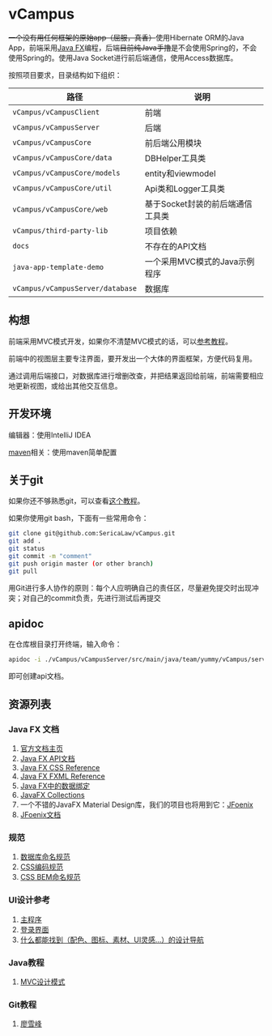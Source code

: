 # vCampus

~~一个没有用任何框架的原始app（屈服，真香）~~使用Hibernate ORM的Java App，前端采用[Java FX](https://docs.oracle.com/javase/8/javase-clienttechnologies.htm)编程，后端~~目前纯Java手撸~~是不会使用Spring的，不会使用Spring的。使用Java Socket进行前后端通信，使用Access数据库。

按照项目要求，目录结构如下组织：

| 路径                     | 说明                                     |
| ------------------------ | ---------------------------------------- |
| `vCampus/vCampusClient`    | 前端                                     |
| `vCampus/vCampusServer `   | 后端                                     |
| `vCampus/vCampusCore` | 前后端公用模块                           |
|`vCampus/vCampusCore/data`|DBHelper工具类|
|`vCampus/vCampusCore/models`|entity和viewmodel|
|`vCampus/vCampusCore/util`|Api类和Logger工具类|
|`vCampus/vCampusCore/web`|基于Socket封装的前后端通信工具类|
| `vCampus/third-party-lib` | 项目依赖 |
| `docs`               | 不存在的API文档                          |
| `java-app-template-demo` | 一个采用MVC模式的Java示例程序 |
| `vCampus/vCampusServer/database` | 数据库 |

## 构想

前端采用MVC模式开发，如果你不清楚MVC模式的话，可以[参考教程](http://www.runoob.com/design-pattern/mvc-pattern.html)。

前端中的视图层主要专注界面，要开发出一个大体的界面框架，方便代码复用。

通过调用后端接口，对数据库进行增删改查，并把结果返回给前端，前端需要相应地更新视图，或给出其他交互信息。

## 开发环境

编辑器：使用IntelliJ IDEA

[maven](https://www.yiibai.com/maven/)相关：使用maven简单配置

## 关于git

如果你还不够熟悉git，可以查看[这个教程](https://www.liaoxuefeng.com/wiki/0013739516305929606dd18361248578c67b8067c8c017b000)。

如果你使用git bash，下面有一些常用命令：

```bash
git clone git@github.com:SericaLaw/vCampus.git
git add . 
git status
git commit -m "comment"
git push origin master (or other branch)
git pull
```

用Git进行多人协作的原则：每个人应明确自己的责任区，尽量避免提交时出现冲突；对自己的commit负责，先进行测试后再提交

## apidoc

在仓库根目录打开终端，输入命令：

```bash
apidoc -i ./vCampus/vCampusServer/src/main/java/team/yummy/vCampus/server/api -o ./docs -t ./docs/src/template/
```

即可创建api文档。

## 资源列表

### Java FX 文档

1. [官方文档主页](https://docs.oracle.com/javase/8/javase-clienttechnologies.htm)
2. [Java FX API文档](https://docs.oracle.com/javase/8/javafx/api/toc.htm)
3. [Java FX CSS Reference](https://docs.oracle.com/javase/8/javafx/api/javafx/scene/doc-files/cssref.html)
4. [Java FX FXML Reference](https://docs.oracle.com/javase/8/javafx/api/javafx/fxml/doc-files/introduction_to_fxml.html)
5. [Java FX中的数据绑定](https://docs.oracle.com/javase/8/javafx/properties-binding-tutorial/binding.htm#JFXBD107)
6. [JavaFX Collections](https://docs.oracle.com/javase/8/javafx/collections-tutorial/collections.htm#JFXCL107)
7. 一个不错的JavaFX Material Design库，我们的项目也将用到它：[JFoenix](https://github.com/jfoenixadmin/JFoenix)
8. [JFoenix文档](http://www.jfoenix.com/documentation.html)

### 规范

1. [数据库命名规范](https://blog.csdn.net/yu757371316/article/details/54602545)
2. [CSS编码规范](https://codeguide.bootcss.com/#css-syntax)
3. [CSS BEM命名规范](https://www.jianshu.com/p/287a89b364f0)

### UI设计参考

1. [主程序](https://uiiiuiii.com/inspiration/161652661.html)
2. [登录界面](https://uiiiuiii.com/inspiration/161693155.html)
3. [什么都能找到（配色、图标、素材、UI灵感…）的设计导航](http://hao.shejidaren.com/)

### Java教程

1. [MVC设计模式](http://www.runoob.com/design-pattern/mvc-pattern.html)

### Git教程

1. [廖雪峰](https://www.liaoxuefeng.com/wiki/0013739516305929606dd18361248578c67b8067c8c017b000)


